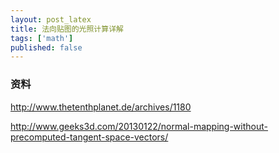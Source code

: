 ```yaml
---
layout: post_latex
title: 法向贴图的光照计算详解
tags: ['math']
published: false
---
```


<!--more-->



### 资料

http://www.thetenthplanet.de/archives/1180

http://www.geeks3d.com/20130122/normal-mapping-without-precomputed-tangent-space-vectors/